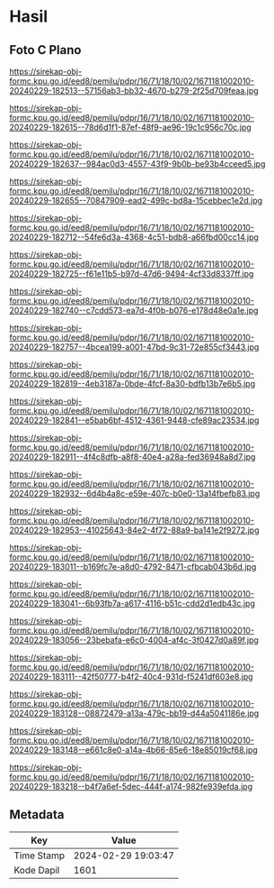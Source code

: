 # Hasil

## Foto C Plano

https://sirekap-obj-formc.kpu.go.id/eed8/pemilu/pdpr/16/71/18/10/02/1671181002010-20240229-182513--57156ab3-bb32-4670-b279-2f25d709feaa.jpg

https://sirekap-obj-formc.kpu.go.id/eed8/pemilu/pdpr/16/71/18/10/02/1671181002010-20240229-182615--78d6d1f1-87ef-48f9-ae96-19c1c956c70c.jpg

https://sirekap-obj-formc.kpu.go.id/eed8/pemilu/pdpr/16/71/18/10/02/1671181002010-20240229-182637--984ac0d3-4557-43f9-9b0b-be93b4cceed5.jpg

https://sirekap-obj-formc.kpu.go.id/eed8/pemilu/pdpr/16/71/18/10/02/1671181002010-20240229-182655--70847909-ead2-499c-bd8a-15cebbec1e2d.jpg

https://sirekap-obj-formc.kpu.go.id/eed8/pemilu/pdpr/16/71/18/10/02/1671181002010-20240229-182712--54fe6d3a-4368-4c51-bdb8-a66fbd00cc14.jpg

https://sirekap-obj-formc.kpu.go.id/eed8/pemilu/pdpr/16/71/18/10/02/1671181002010-20240229-182725--f61e11b5-b97d-47d6-9494-4cf33d8337ff.jpg

https://sirekap-obj-formc.kpu.go.id/eed8/pemilu/pdpr/16/71/18/10/02/1671181002010-20240229-182740--c7cdd573-ea7d-4f0b-b076-e178d48e0a1e.jpg

https://sirekap-obj-formc.kpu.go.id/eed8/pemilu/pdpr/16/71/18/10/02/1671181002010-20240229-182757--4bcea199-a001-47bd-9c31-72e855cf3443.jpg

https://sirekap-obj-formc.kpu.go.id/eed8/pemilu/pdpr/16/71/18/10/02/1671181002010-20240229-182819--4eb3187a-0bde-4fcf-8a30-bdfb13b7e6b5.jpg

https://sirekap-obj-formc.kpu.go.id/eed8/pemilu/pdpr/16/71/18/10/02/1671181002010-20240229-182841--e5bab6bf-4512-4361-9448-cfe89ac23534.jpg

https://sirekap-obj-formc.kpu.go.id/eed8/pemilu/pdpr/16/71/18/10/02/1671181002010-20240229-182911--4f4c8dfb-a8f8-40e4-a28a-fed36948a8d7.jpg

https://sirekap-obj-formc.kpu.go.id/eed8/pemilu/pdpr/16/71/18/10/02/1671181002010-20240229-182932--6d4b4a8c-e59e-407c-b0e0-13a14fbefb83.jpg

https://sirekap-obj-formc.kpu.go.id/eed8/pemilu/pdpr/16/71/18/10/02/1671181002010-20240229-182953--41025643-84e2-4f72-88a9-ba141e2f9272.jpg

https://sirekap-obj-formc.kpu.go.id/eed8/pemilu/pdpr/16/71/18/10/02/1671181002010-20240229-183011--b169fc7e-a8d0-4792-8471-cfbcab043b6d.jpg

https://sirekap-obj-formc.kpu.go.id/eed8/pemilu/pdpr/16/71/18/10/02/1671181002010-20240229-183041--6b93fb7a-a617-4116-b51c-cdd2d1edb43c.jpg

https://sirekap-obj-formc.kpu.go.id/eed8/pemilu/pdpr/16/71/18/10/02/1671181002010-20240229-183056--23bebafa-e6c0-4004-af4c-3f0427d0a89f.jpg

https://sirekap-obj-formc.kpu.go.id/eed8/pemilu/pdpr/16/71/18/10/02/1671181002010-20240229-183111--42f50777-b4f2-40c4-931d-f5241df603e8.jpg

https://sirekap-obj-formc.kpu.go.id/eed8/pemilu/pdpr/16/71/18/10/02/1671181002010-20240229-183128--08872479-a13a-479c-bb19-d44a5041186e.jpg

https://sirekap-obj-formc.kpu.go.id/eed8/pemilu/pdpr/16/71/18/10/02/1671181002010-20240229-183148--e661c8e0-a14a-4b66-85e6-18e85019cf68.jpg

https://sirekap-obj-formc.kpu.go.id/eed8/pemilu/pdpr/16/71/18/10/02/1671181002010-20240229-183218--b4f7a6ef-5dec-444f-a174-982fe939efda.jpg


## Metadata

| Key        | Value               |
| ---------- | ------------------- |
| Time Stamp | 2024-02-29 19:03:47 |
| Kode Dapil | 1601                |



